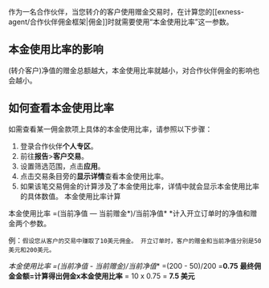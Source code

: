 
作为一名合作伙伴，当您转介的客户使用赠金交易时，在计算您的[[exness-agent/合作伙伴佣金框架|佣金]]时就需要使用“本金使用比率”这一参数。

## 本金使用比率的影响

(转介客户)净值的赠金总额越大，本金使用比率就越小，对合作伙伴佣金的影响也会越小。

## 如何查看本金使用比率

如需查看某一佣金款项上具体的本金使用比率，请参照以下步骤：
1. 登录合作伙伴**个人专区**。
2. 前往**报告**>**客户交易**。
3. 设置筛选范围，点击**应用**。
4. 点击交易条目旁的**显示详情**查看本金使用比率。
5. 如果该笔交易佣金的计算涉及了本金使用比率，详情中就会显示本金使用比率的具体数值。
本金使用比率计算
 
本金使用比率 =(当前净值 — 当前赠金*)/当前净值*
*计入开立订单时的净值和赠金两个参数。

例：`假设您从客户的交易中赚取了10美元佣金。 开立订单时，客户的赠金和当前净值分别是50美元和200美元。`

**本金使用比率 =(当前净值 - 当前赠金*)/当前净值**
 =(200 - 50)/200
 =**0.75**
**最终佣金金额=计算得出佣金x本金使用比率**
 = 10 x 0.75
 = **7.5 美元**